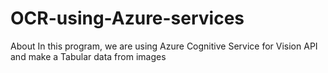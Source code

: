# OCR-using-Azure-services

About
In this program, we are using Azure Cognitive Service for Vision API and make a Tabular data from images
